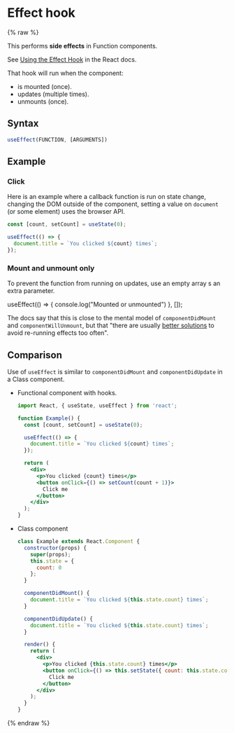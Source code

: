 
# Effect hook

{% raw %}

This performs **side effects** in Function components.

See [Using the Effect Hook](https://reactjs.org/docs/hooks-effect.html) in the React docs.

That hook will run when the component:

- is mounted (once).
- updates (multiple times).
- unmounts (once).


## Syntax

```jsx
useEffect(FUNCTION, [ARGUMENTS])
```


## Example

### Click

Here is an example where a callback function is run on state change, changing the DOM outside of the component, setting a value on `document` (or some element) uses the browser API.

```jsx
const [count, setCount] = useState(0);

useEffect(() => {
  document.title = `You clicked ${count} times`;
});
```

### Mount and unmount only

To prevent the function from running on updates, use an empty array s an extra parameter.

useEffect(() => {
  console.log("Mounted or unmounted")
}, []);

The docs say that this is close to the mental model of `componentDidMount` and `componentWillUnmount`, but that "there are usually [better solutions][] to avoid re-running effects too often".

[better solutions]: https://reactjs.org/docs/hooks-faq.html#is-it-safe-to-omit-functions-from-the-list-of-dependencies


## Comparison

Use of `useEffect` is similar to `componentDidMount` and `componentDidUpdate` in a Class component.

- Functional component with hooks.
    ```jsx
    import React, { useState, useEffect } from 'react';

    function Example() {
      const [count, setCount] = useState(0);

      useEffect(() => {
        document.title = `You clicked ${count} times`;
      });

      return (
        <div>
          <p>You clicked {count} times</p>
          <button onClick={() => setCount(count + 1)}>
            Click me
          </button>
        </div>
      );
    }
    ```
- Class component
    ```jsx
    class Example extends React.Component {
      constructor(props) {
        super(props);
        this.state = {
          count: 0
        };
      }

      componentDidMount() {
        document.title = `You clicked ${this.state.count} times`;
      }

      componentDidUpdate() {
        document.title = `You clicked ${this.state.count} times`;
      }

      render() {
        return (
          <div>
            <p>You clicked {this.state.count} times</p>
            <button onClick={() => this.setState({ count: this.state.count + 1 })}>
              Click me
            </button>
          </div>
        );
      }
    }
    ```

{% endraw %}
